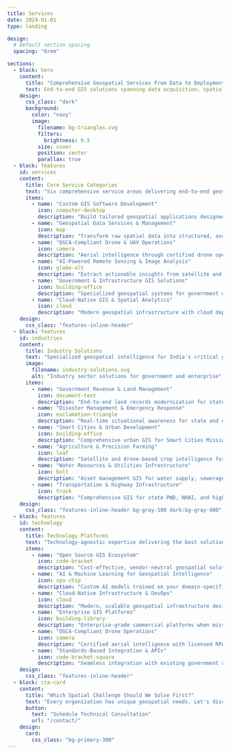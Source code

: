 ```yaml
---
title: Services
date: 2024-01-01
type: landing

design:
  # Default section spacing
  spacing: "6rem"

sections:
  - block: hero
    content:
      title: "Comprehensive Geospatial Services From Data to Deployment"
      text: End-to-end GIS solutions spanning data acquisition, spatial analysis, custom development, AI automation, and cloud infrastructure. We handle every stage of your geospatial intelligence needs with technology-agnostic expertise and government-grade reliability.
    design:
      css_class: "dark"
      background:
        color: "navy"
        image:
          filename: bg-triangles.svg
          filters:
            brightness: 0.5
          size: cover
          position: center
          parallax: true
  - block: features
    id: services
    content:
      title: Core Service Categories
      text: "Six comprehensive service areas delivering end-to-end geospatial intelligence from data acquisition to cloud deployment"
      items:
        - name: "Custom GIS Software Development"
          icon: computer-desktop
          description: "Build tailored geospatial applications designed for your operational workflows. Web GIS platforms with real-time analytics, mobile field collection apps, 3D digital twins, and enterprise dashboards. Technology-agnostic development with Leaflet, Mapbox, CesiumJS, React, and Django. Full-stack expertise from database design to user interface."
        - name: "Geospatial Data Services & Management"
          icon: map
          description: "Transform raw spatial data into structured, analysis-ready intelligence. Spatial data digitization, CAD to GIS conversion, geodatabase design with PostGIS/ArcSDE, topographic and cadastral mapping. OGC-compliant data formats ensuring seamless integration with government systems and enterprise workflows."
        - name: "DGCA-Compliant Drone & UAV Operations"
          icon: camera
          description: "Aerial intelligence through certified drone operations and advanced photogrammetry. High-resolution surveys, 3D terrain modeling, orthomosaic generation, infrastructure inspection, stockpile measurement. DJI Enterprise platforms (Phantom 4 RTK, Matrice series) with Pix4D and Agisoft processing. Licensed pilots with government project experience."
        - name: "AI-Powered Remote Sensing & Image Analysis"
          icon: globe-alt
          description: "Extract actionable insights from satellite and drone imagery using custom AI models. Land Use/Land Cover classification, vegetation indices, change detection, automated object recognition for infrastructure and assets. Multi-source integration: Landsat, Sentinel-2, drone surveys. Google Earth Engine and TensorFlow-powered analysis at scale."
        - name: "Government & Infrastructure GIS Solutions"
          icon: building-office
          description: "Specialized geospatial systems for government departments and large infrastructure projects. Smart city platforms, water/sewerage asset mapping under AMRUT/JJM, land records digitization with BhuNaksha integration, disaster management dashboards for state EOCs. GeM-registered with government tender experience and multi-department coordination capability."
        - name: "Cloud-Native GIS & Spatial Analytics"
          icon: cloud
          description: "Modern geospatial infrastructure with cloud deployment and AI automation. Scalable cloud GIS on AWS/Azure/GCP, spatial data APIs with microservices architecture, real-time analytics with IoT integration, predictive modeling with Geo-AI. DevOps-ready with Docker, Kubernetes, and CI/CD pipelines for continuous deployment."
    design:
      css_class: "features-inline-header"
  - block: features
    id: industries
    content:
      title: Industry Solutions
      text: "Specialized geospatial intelligence for India's critical government and enterprise sectors"
      image:
        filename: industry-solutions.svg
        alt: "Industry sector solutions for government and enterprise"
      items:
        - name: "Government Revenue & Land Management"
          icon: document-text
          description: "End-to-end land records modernization for state revenue departments. Cadastral surveys with drone mapping, digital 7/12 extracts, property tax assessment, BhuNaksha integration, and GIS-based land dispute resolution. Survey-grade accuracy with CORS/RTK support. Multi-district deployment experience with revenue staff training."
        - name: "Disaster Management & Emergency Response"
          icon: exclamation-triangle
          description: "Real-time situational awareness for state and district emergency operations centers. Post-disaster damage assessment with drone surveys, flood inundation mapping, evacuation route optimization, resource allocation dashboards. Integration with GSDMA SEOC, NDMA frameworks. Rapid deployment capability with pre-configured mobile GIS units for field coordination."
        - name: "Smart Cities & Urban Development"
          icon: building-office
          description: "Comprehensive urban GIS for Smart Cities Mission municipalities. 3D city modeling, municipal asset inventory, building surveys with drone photogrammetry, infrastructure condition assessment, property tax GIS. Citizen service portals with spatial search. Compatible with Urban Local Body systems and state municipal corporations."
        - name: "Agriculture & Precision Farming"
          icon: leaf
          description: "Satellite and drone-based crop intelligence for agricultural departments and farmer cooperatives. Multi-spectral crop health monitoring, precision irrigation planning, soil nutrient mapping, yield prediction models, subsidy scheme verification. Integration with Kisan Call Centers, PM-KISAN databases. Scalable from district to state-wide agricultural monitoring programs."
        - name: "Water Resources & Utilities Infrastructure"
          icon: bolt
          description: "Asset management GIS for water supply, sewerage, and utility networks under AMRUT and Jal Jeevan Mission. Underground pipeline mapping, leak detection zones, pressure monitoring integration, consumer connection tracking, Non-Revenue Water analysis. SCADA system integration for real-time operational dashboards. Multi-utility support: water, sewerage, drainage, electricity distribution."
        - name: "Transportation & Highway Infrastructure"
          icon: truck
          description: "Comprehensive GIS for state PWD, NHAI, and highway authorities. Corridor mapping with drone surveys, pavement condition assessment, bridge inventories, right-of-way management, accident hotspot analysis. Route optimization for logistics and public transport. Integration with FASTag data, traffic sensors, and highway patrol systems for real-time monitoring."
    design:
      css_class: "features-inline-header bg-gray-100 dark:bg-gray-900"
  - block: features
    id: technology
    content:
      title: Technology Platforms
      text: "Technology-agnostic expertise delivering the best solution for your requirements and budget"
      items:
        - name: "Open Source GIS Ecosystem"
          icon: code-bracket
          description: "Cost-effective, vendor-neutral geospatial solutions with zero licensing costs. QGIS for desktop GIS, PostgreSQL/PostGIS for spatial databases, GeoServer for web mapping services, Leaflet/OpenLayers for web GIS. Python GeoPandas and GDAL for processing. No vendor lock-in with full source code access and community support. Ideal for government projects with budget constraints."
        - name: "AI & Machine Learning for Geospatial Intelligence"
          icon: cpu-chip
          description: "Custom AI models trained on your domain-specific data for automated feature extraction and prediction. TensorFlow and PyTorch for deep learning, Google Earth Engine for large-scale satellite analysis, scikit-learn for predictive modeling. Applications: automated road/building detection, crop classification, land use change detection, infrastructure condition assessment. 10-50x faster than manual digitization."
        - name: "Cloud-Native Infrastructure & DevOps"
          icon: cloud
          description: "Modern, scalable geospatial infrastructure designed for government and enterprise scale. AWS (S3, EC2, RDS, Lambda), Azure Maps/Database, Google Cloud Platform with auto-scaling and high availability. Containerized deployments with Docker and Kubernetes for zero-downtime updates. Infrastructure-as-Code with Terraform. CI/CD pipelines for rapid feature deployment. Security-hardened with ISO 27001-ready compliance."
        - name: "Enterprise GIS Platforms"
          icon: building-library
          description: "Enterprise-grade commercial platforms when mission-critical reliability is required. Esri ArcGIS (Enterprise, Pro, ArcGIS Online) for comprehensive GIS workflows, Pix4D and Agisoft Metashape for professional photogrammetry, ENVI for advanced remote sensing. Full support for government procurement through GeM and OEM partnerships. Training and certification for your technical teams."
        - name: "DGCA-Compliant Drone Operations"
          icon: camera
          description: "Certified aerial intelligence with licensed RPAS pilots and government-approved equipment. DJI Enterprise platforms: Phantom 4 RTK for precision mapping (centimeter accuracy), Matrice 300/350 RTK for industrial inspections, Mavic 3 Enterprise for rapid response. Pix4D and Agisoft Metashape for 3D modeling. Compliance: DGCA RPAS license, Digital Sky registration, NSOP approvals. Insurance coverage for government projects."
        - name: "Standards-Based Integration & APIs"
          icon: code-bracket-square
          description: "Seamless integration with existing government and enterprise systems through open standards. OGC-compliant services (WMS, WFS, WCS, WMTS), RESTful spatial APIs, GeoJSON/KML export. Modern development stack: Python, JavaScript, TypeScript. Frameworks: Django, FastAPI, React, Angular. Database support: PostgreSQL, Oracle Spatial, SQL Server. Integration with state data centers, NIC infrastructure, and legacy systems."
    design:
      css_class: "features-inline-header"
  - block: cta-card
    content:
      title: "Which Spatial Challenge Should We Solve First?"
      text: "Every organization has unique geospatial needs. Let's discuss which service—or combination of services—can accelerate your operational goals and strategic initiatives."
      button:
        text: "Schedule Technical Consultation"
        url: "/contact/"
    design:
      card:
        css_class: "bg-primary-300"
---
```

